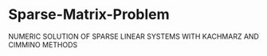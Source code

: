# Sparse-Matrix-Problem
NUMERIC SOLUTION OF SPARSE LINEAR SYSTEMS WITH KACHMARZ AND CIMMINO METHODS
